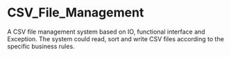 # CSV_File_Management
A CSV file management system based on IO, functional interface and Exception. The system could read, sort and write CSV files according to the specific business rules.
